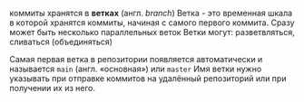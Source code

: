 коммиты хранятся в **ветках** (англ. _branch_)
Ветка - это временная шкала в которой хранятся коммиты, начиная с самого первого коммита.
Сразу может быть несколько параллельных веток
Ветки могут: разветвляться, сливаться (объединяться)

Самая первая ветка в репозитории появляется автоматически и называется `main` (англ. «основная») или `master`
Имя ветки нужно указывать при отправке коммитов на удалённый репозиторий или при получении их из него.